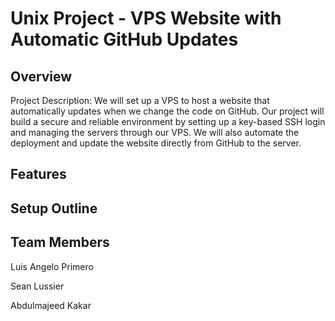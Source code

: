 # Unix Project - VPS Website with Automatic GitHub Updates
## Overview
Project Description: We will set up a VPS to host a website that automatically updates when we change the code on GitHub. Our project will build a secure and reliable environment by setting up a key-based SSH login and managing the servers through our VPS. We will also automate the deployment and update the website directly from GitHub to the server. 
## Features

## Setup Outline

## Team Members
Luis Angelo Primero

Sean Lussier

Abdulmajeed Kakar
